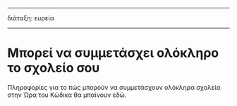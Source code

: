 * * *

διάταξη: ευρεία

* * *

# Μπορεί να συμμετάσχει ολόκληρο το σχολείο σου

Πληροφορίες για το πώς μπορούν να συμμετάσχουν ολόκληρα σχολεία στην Ώρα του Κώδικα θα μπαίνουν εδώ.